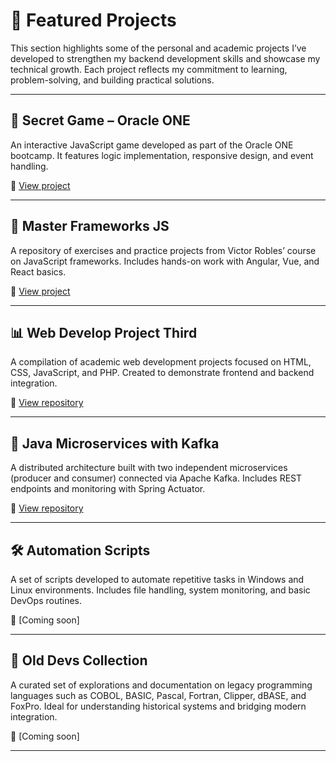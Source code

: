 # 📂 Featured Projects

This section highlights some of the personal and academic projects I’ve developed to strengthen my backend development skills and showcase my technical growth. Each project reflects my commitment to learning, problem-solving, and building practical solutions.

---

## 🔐 Secret Game – Oracle ONE

An interactive JavaScript game developed as part of the Oracle ONE bootcamp. It features logic implementation, responsive design, and event handling.

🔗 [View project](https://github.com/gipsy-yuilet-dev/Juego-Secreto-alura-task01)

---

## 🧩 Master Frameworks JS

A repository of exercises and practice projects from Victor Robles’ course on JavaScript frameworks. Includes hands-on work with Angular, Vue, and React basics.

🔗 [View project](https://github.com/gipsy-yuilet-dev/Master-Frameworks-JS)

---

## 📊 Web Develop Project Third

A compilation of academic web development projects focused on HTML, CSS, JavaScript, and PHP. Created to demonstrate frontend and backend integration.

🔗 [View repository](https://github.com/gipsy-yuilet-dev/webdevelopProjectThird)

---

## 🧠 Java Microservices with Kafka

A distributed architecture built with two independent microservices (producer and consumer) connected via Apache Kafka. Includes REST endpoints and monitoring with Spring Actuator.

🔗 [View repository](https://github.com/gipsy-yuilet-dev/microserviciosEnJava)

---

## 🛠️ Automation Scripts

A set of scripts developed to automate repetitive tasks in Windows and Linux environments. Includes file handling, system monitoring, and basic DevOps routines.

🔗 [Coming soon]

---

## 🧓 Old Devs Collection

A curated set of explorations and documentation on legacy programming languages such as COBOL, BASIC, Pascal, Fortran, Clipper, dBASE, and FoxPro. Ideal for understanding historical systems and bridging modern integration.

🔗 [Coming soon]

---
